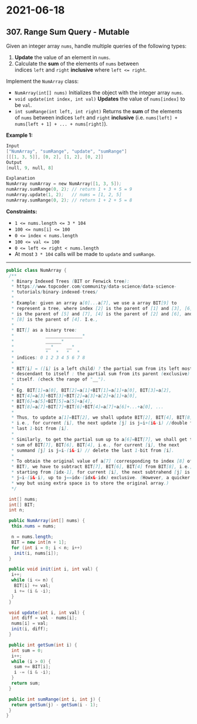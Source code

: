 # 2021-06-18

## 307. Range Sum Query - Mutable

Given an integer array `nums`, handle multiple queries of the following types:

1. **Update** the value of an element in `nums`.
2. Calculate the **sum** of the elements of `nums` between indices `left` and `right` **inclusive** where `left <= right`.

Implement the `NumArray` class:

- `NumArray(int[] nums)` Initializes the object with the integer array `nums`.
- `void update(int index, int val)` **Updates** the value of `nums[index]` to be `val`.
- `int sumRange(int left, int right)` Returns the **sum** of the elements of `nums` between indices `left` and `right` **inclusive** (i.e. `nums[left] + nums[left + 1] + ... + nums[right]`).

**Example 1:**

```s
Input
["NumArray", "sumRange", "update", "sumRange"]
[[[1, 3, 5]], [0, 2], [1, 2], [0, 2]]
Output
[null, 9, null, 8]

Explanation
NumArray numArray = new NumArray([1, 3, 5]);
numArray.sumRange(0, 2); // return 1 + 3 + 5 = 9
numArray.update(1, 2);   // nums = [1, 2, 5]
numArray.sumRange(0, 2); // return 1 + 2 + 5 = 8
```

**Constraints:**

- `1 <= nums.length <= 3 * 104`
- `100 <= nums[i] <= 100`
- `0 <= index < nums.length`
- `100 <= val <= 100`
- `0 <= left <= right < nums.length`
- At most `3 * 104` calls will be made to `update` and `sumRange`.

---

```java
public class NumArray {
 /**
  * Binary Indexed Trees (BIT or Fenwick tree):
  * https://www.topcoder.com/community/data-science/data-science-
  * tutorials/binary-indexed-trees/
  *
  * Example: given an array a[0]...a[7], we use a array BIT[9] to
  * represent a tree, where index [2] is the parent of [1] and [3], [6]
  * is the parent of [5] and [7], [4] is the parent of [2] and [6], and
  * [8] is the parent of [4]. I.e.,
  *
  * BIT[] as a binary tree:
  *            ______________*
  *            ______*
  *            __*     __*
  *            *   *   *   *
  * indices: 0 1 2 3 4 5 6 7 8
  *
  * BIT[i] = ([i] is a left child) ? the partial sum from its left most
  * descendant to itself : the partial sum from its parent (exclusive) to
  * itself. (check the range of "__").
  *
  * Eg. BIT[1]=a[0], BIT[2]=a[1]+BIT[1]=a[1]+a[0], BIT[3]=a[2],
  * BIT[4]=a[3]+BIT[3]+BIT[2]=a[3]+a[2]+a[1]+a[0],
  * BIT[6]=a[5]+BIT[5]=a[5]+a[4],
  * BIT[8]=a[7]+BIT[7]+BIT[6]+BIT[4]=a[7]+a[6]+...+a[0], ...
  *
  * Thus, to update a[1]=BIT[2], we shall update BIT[2], BIT[4], BIT[8],
  * i.e., for current [i], the next update [j] is j=i+(i&-i) //double the
  * last 1-bit from [i].
  *
  * Similarly, to get the partial sum up to a[6]=BIT[7], we shall get the
  * sum of BIT[7], BIT[6], BIT[4], i.e., for current [i], the next
  * summand [j] is j=i-(i&-i) // delete the last 1-bit from [i].
  *
  * To obtain the original value of a[7] (corresponding to index [8] of
  * BIT), we have to subtract BIT[7], BIT[6], BIT[4] from BIT[8], i.e.,
  * starting from [idx-1], for current [i], the next subtrahend [j] is
  * j=i-(i&-i), up to j==idx-(idx&-idx) exclusive. (However, a quicker
  * way but using extra space is to store the original array.)
  */

 int[] nums;
 int[] BIT;
 int n;

 public NumArray(int[] nums) {
  this.nums = nums;

  n = nums.length;
  BIT = new int[n + 1];
  for (int i = 0; i < n; i++)
   init(i, nums[i]);
 }

 public void init(int i, int val) {
  i++;
  while (i <= n) {
   BIT[i] += val;
   i += (i & -i);
  }
 }

 void update(int i, int val) {
  int diff = val - nums[i];
  nums[i] = val;
  init(i, diff);
 }

 public int getSum(int i) {
  int sum = 0;
  i++;
  while (i > 0) {
   sum += BIT[i];
   i -= (i & -i);
  }
  return sum;
 }

 public int sumRange(int i, int j) {
  return getSum(j) - getSum(i - 1);
 }
}
```
